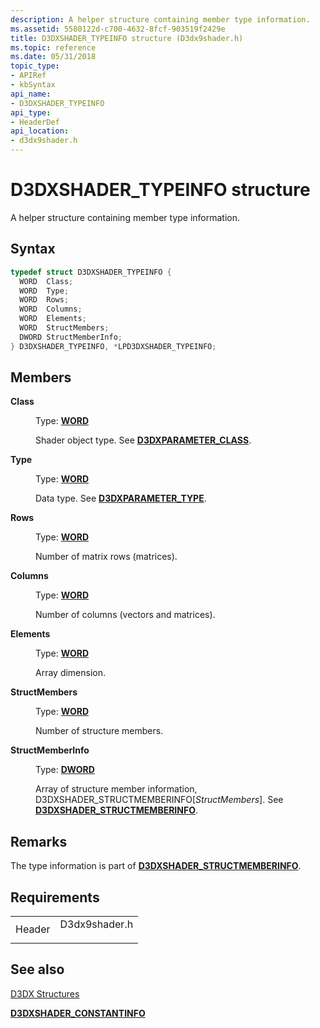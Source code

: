 ```yaml
---
description: A helper structure containing member type information.
ms.assetid: 5580122d-c700-4632-8fcf-903519f2429e
title: D3DXSHADER_TYPEINFO structure (D3dx9shader.h)
ms.topic: reference
ms.date: 05/31/2018
topic_type: 
- APIRef
- kbSyntax
api_name: 
- D3DXSHADER_TYPEINFO
api_type: 
- HeaderDef
api_location: 
- d3dx9shader.h
---
```


# D3DXSHADER\_TYPEINFO structure

A helper structure containing member type information.

## Syntax


```C++
typedef struct D3DXSHADER_TYPEINFO {
  WORD  Class;
  WORD  Type;
  WORD  Rows;
  WORD  Columns;
  WORD  Elements;
  WORD  StructMembers;
  DWORD StructMemberInfo;
} D3DXSHADER_TYPEINFO, *LPD3DXSHADER_TYPEINFO;
```



## Members

<dl> <dt>

**Class**
</dt> <dd>

Type: **[**WORD**](../winprog/windows-data-types.md)**

</dd> <dd>

Shader object type. See [**D3DXPARAMETER\_CLASS**](./d3dxparameter-class.md).

</dd> <dt>

**Type**
</dt> <dd>

Type: **[**WORD**](../winprog/windows-data-types.md)**

</dd> <dd>

Data type. See [**D3DXPARAMETER\_TYPE**](./d3dxparameter-type.md).

</dd> <dt>

**Rows**
</dt> <dd>

Type: **[**WORD**](../winprog/windows-data-types.md)**

</dd> <dd>

Number of matrix rows (matrices).

</dd> <dt>

**Columns**
</dt> <dd>

Type: **[**WORD**](../winprog/windows-data-types.md)**

</dd> <dd>

Number of columns (vectors and matrices).

</dd> <dt>

**Elements**
</dt> <dd>

Type: **[**WORD**](../winprog/windows-data-types.md)**

</dd> <dd>

Array dimension.

</dd> <dt>

**StructMembers**
</dt> <dd>

Type: **[**WORD**](../winprog/windows-data-types.md)**

</dd> <dd>

Number of structure members.

</dd> <dt>

**StructMemberInfo**
</dt> <dd>

Type: **[**DWORD**](../winprog/windows-data-types.md)**

</dd> <dd>

Array of structure member information, D3DXSHADER\_STRUCTMEMBERINFO\[*StructMembers*\]. See [**D3DXSHADER\_STRUCTMEMBERINFO**](d3dxshader-structmemberinfo.md).

</dd> </dl>

## Remarks

The type information is part of [**D3DXSHADER\_STRUCTMEMBERINFO**](d3dxshader-structmemberinfo.md).

## Requirements



|                   |                                                                                          |
|-------------------|------------------------------------------------------------------------------------------|
| Header<br/> | <dl> <dt>D3dx9shader.h</dt> </dl> |



## See also

<dl> <dt>

[D3DX Structures](dx9-graphics-reference-d3dx-structures.md)
</dt> <dt>

[**D3DXSHADER\_CONSTANTINFO**](d3dxshader-constantinfo.md)
</dt> </dl>

 

 
